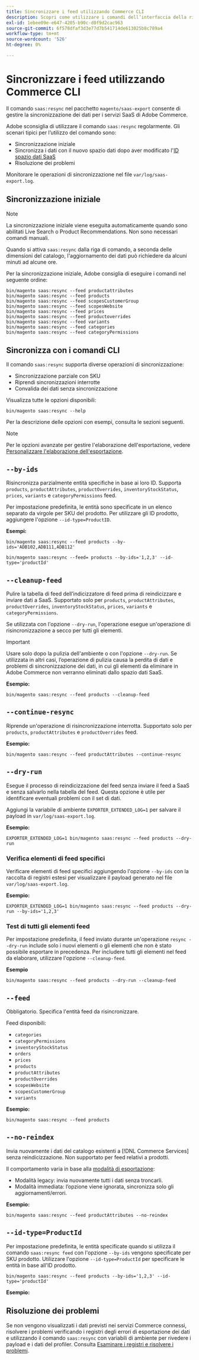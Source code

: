 ```yaml
---
title: Sincronizzare i feed utilizzando Commerce CLI
description: Scopri come utilizzare i comandi dell’interfaccia della riga di comando per gestire feed e processi per  [!DNL data export extension]  per i servizi SaaS di Adobe Commerce.
exl-id: 1ebee09e-e647-4205-b90c-d0f9d2cac963
source-git-commit: 6f578dfaf3d3e77d7b541714de613025b8c789a4
workflow-type: tm+mt
source-wordcount: '526'
ht-degree: 0%

---
```


# Sincronizzare i feed utilizzando Commerce CLI

Il comando `saas:resync` nel pacchetto `magento/saas-export` consente di gestire la sincronizzazione dei dati per i servizi SaaS di Adobe Commerce.

Adobe sconsiglia di utilizzare il comando `saas:resync` regolarmente. Gli scenari tipici per l’utilizzo del comando sono:

- Sincronizzazione iniziale
- Sincronizza i dati con il nuovo spazio dati dopo aver modificato l&#39;[ID spazio dati SaaS](https://experienceleague.adobe.com/it/docs/commerce-admin/config/services/saas)
- Risoluzione dei problemi

Monitorare le operazioni di sincronizzazione nel file `var/log/saas-export.log`.

## Sincronizzazione iniziale

>[!NOTE]
>
>La sincronizzazione iniziale viene eseguita automaticamente quando sono abilitati Live Search o Product Recommendations. Non sono necessari comandi manuali.

Quando si attiva `saas:resync` dalla riga di comando, a seconda delle dimensioni del catalogo, l&#39;aggiornamento dei dati può richiedere da alcuni minuti ad alcune ore.

Per la sincronizzazione iniziale, Adobe consiglia di eseguire i comandi nel seguente ordine:

```shell
bin/magento saas:resync --feed productattributes
bin/magento saas:resync --feed products
bin/magento saas:resync --feed scopesCustomerGroup
bin/magento saas:resync --feed scopesWebsite
bin/magento saas:resync --feed prices
bin/magento saas:resync --feed productoverrides
bin/magento saas:resync --feed variants
bin/magento saas:resync --feed categories
bin/magento saas:resync --feed categoryPermissions
```

## Sincronizza con i comandi CLI

Il comando `saas:resync` supporta diverse operazioni di sincronizzazione:

- Sincronizzazione parziale con SKU
- Riprendi sincronizzazioni interrotte
- Convalida dei dati senza sincronizzazione

Visualizza tutte le opzioni disponibili:

```shell
bin/magento saas:resync --help
```

Per la descrizione delle opzioni con esempi, consulta le sezioni seguenti.


>[!NOTE]
>
>Per le opzioni avanzate per gestire l&#39;elaborazione dell&#39;esportazione, vedere [Personalizzare l&#39;elaborazione dell&#39;esportazione](customize-export-processing.md).

## `--by-ids`

Risincronizza parzialmente entità specifiche in base ai loro ID. Supporta `products`, `productAttributes`, `productOverrides`, `inventoryStockStatus`, `prices`, `variants` e `categoryPermissions` feed.

Per impostazione predefinita, le entità sono specificate in un elenco separato da virgole per SKU del prodotto. Per utilizzare gli ID prodotto, aggiungere l&#39;opzione `--id-type=ProductID`.

**Esempi:**

```shell
bin/magento saas:resync --feed products --by-ids='ADB102,ADB111,ADB112'

bin/magento saas:resync --feed= products --by-ids='1,2,3' --id-type='productId'
```


## `--cleanup-feed`

Pulire la tabella di feed dell’indicizzatore di feed prima di reindicizzare e inviare dati a SaaS. Supportato solo per `products`, `productAttributes`, `productOverrides`, `inventoryStockStatus`, `prices`, `variants` e `categoryPermissions`.

Se utilizzata con l&#39;opzione `--dry-run`, l&#39;operazione esegue un&#39;operazione di risincronizzazione a secco per tutti gli elementi.

>[!IMPORTANT]
>
>Usare solo dopo la pulizia dell&#39;ambiente o con l&#39;opzione `--dry-run`. Se utilizzata in altri casi, l’operazione di pulizia causa la perdita di dati e problemi di sincronizzazione dei dati, in cui gli elementi da eliminare in Adobe Commerce non verranno eliminati dallo spazio dati SaaS.

**Esempio:**

```shell
bin/magento saas:resync --feed products --cleanup-feed
```

## `--continue-resync`

Riprende un&#39;operazione di risincronizzazione interrotta. Supportato solo per `products`, `productAttributes` e `productOverrides` feed.

**Esempio:**

```shell
bin/magento saas:resync --feed productAttributes --continue-resync
```

## `--dry-run`

Esegue il processo di reindicizzazione del feed senza inviare il feed a SaaS e senza salvarlo nella tabella del feed. Questa opzione è utile per identificare eventuali problemi con il set di dati.

Aggiungi la variabile di ambiente `EXPORTER_EXTENDED_LOG=1` per salvare il payload in `var/log/saas-export.log`.

**Esempio:**

```shell
EXPORTER_EXTENDED_LOG=1 bin/magento saas:resync --feed products --dry-run
```

### Verifica elementi di feed specifici

Verificare elementi di feed specifici aggiungendo l&#39;opzione `--by-ids` con la raccolta di registri estesi per visualizzare il payload generato nel file `var/log/saas-export.log`.

**Esempio:**

```shell
EXPORTER_EXTENDED_LOG=1 bin/magento saas:resync --feed products --dry-run --by-ids='1,2,3'
```

### Test di tutti gli elementi feed

Per impostazione predefinita, il feed inviato durante un&#39;operazione `resync --dry-run` include solo i nuovi elementi o gli elementi che non è stato possibile esportare in precedenza. Per includere tutti gli elementi nel feed da elaborare, utilizzare l&#39;opzione `--cleanup-feed`.

**Esempio**

```shell
bin/magento saas:resync --feed products --dry-run --cleanup-feed
```

## `--feed`

Obbligatorio. Specifica l&#39;entità feed da risincronizzare.

Feed disponibili:

- `categories`
- `categoryPermissions`
- `inventoryStockStatus`
- `orders`
- `prices`
- `products`
- `productAttributes`
- `productOverrides`
- `scopesWebsite`
- `scopesCustomerGroup`
- `variants`

**Esempio:**

```shell
bin/magento saas:resync --feed products
```

## `--no-reindex`

Invia nuovamente i dati del catalogo esistenti a [!DNL Commerce Services] senza reindicizzazione. Non supportato per feed relativi a prodotti.

Il comportamento varia in base alla [modalità di esportazione](data-synchronization.md#synchronization-modes):

- Modalità legacy: invia nuovamente tutti i dati senza troncarli.
- Modalità immediata: l’opzione viene ignorata, sincronizza solo gli aggiornamenti/errori.

**Esempio:**

```shell
bin/magento saas:resync --feed productAttributes --no-reindex
```

## `--id-type=ProductId`

Per impostazione predefinita, le entità specificate quando si utilizza il comando `saas:resync feed` con l&#39;opzione `--by-ids` vengono specificate per SKU prodotto. Utilizzare l&#39;opzione `--id-type=ProductId` per specificare le entità in base all&#39;ID prodotto.

```shell
bin/magento saas:resync --feed products --by-ids='1,2,3' --id-type='productId'
```

**Esempio:**

## Risoluzione dei problemi

Se non vengono visualizzati i dati previsti nei servizi Commerce connessi, risolvere i problemi verificando i registri degli errori di esportazione dei dati e utilizzando il comando `saas:resync` con variabili di ambiente per rivedere i payload e i dati del profiler. Consulta [Esaminare i registri e risolvere i problemi](troubleshooting-logging.md).
